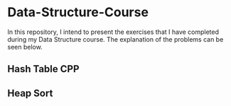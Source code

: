 # Data-Structure-Course
In this repository, I intend to present the exercises that I have completed during my Data Structure course. The explanation of the problems can be seen below.

## Hash Table CPP
## Heap Sort
